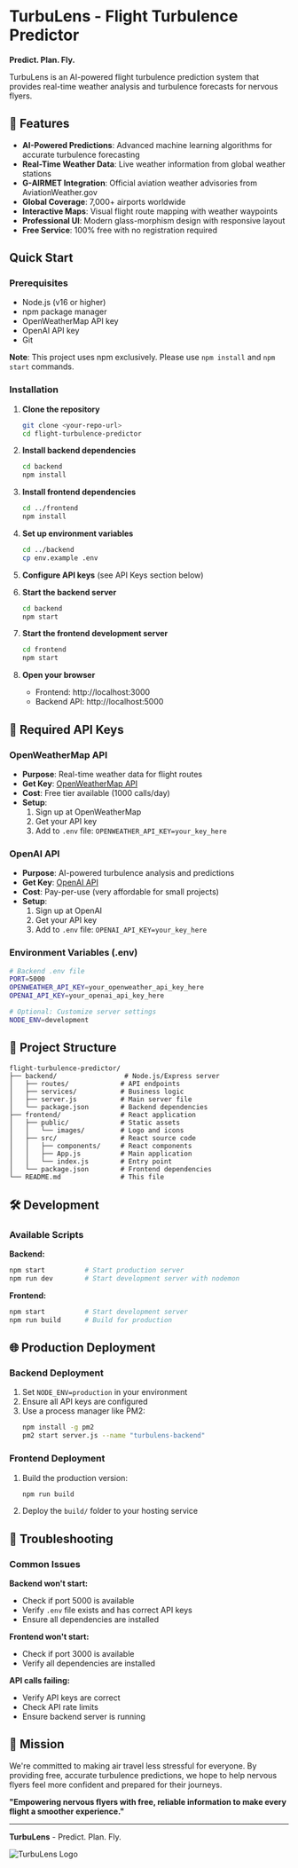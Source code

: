# TurbuLens - Flight Turbulence Predictor

**Predict. Plan. Fly.**

TurbuLens is an AI-powered flight turbulence prediction system that provides real-time weather analysis and turbulence forecasts for nervous flyers.

## 🌟 Features

- **AI-Powered Predictions**: Advanced machine learning algorithms for accurate turbulence forecasting
- **Real-Time Weather Data**: Live weather information from global weather stations
- **G-AIRMET Integration**: Official aviation weather advisories from AviationWeather.gov
- **Global Coverage**: 7,000+ airports worldwide
- **Interactive Maps**: Visual flight route mapping with weather waypoints
- **Professional UI**: Modern glass-morphism design with responsive layout
- **Free Service**: 100% free with no registration required

## Quick Start

### Prerequisites

- Node.js (v16 or higher)
- npm package manager
- OpenWeatherMap API key
- OpenAI API key
- Git

**Note**: This project uses npm exclusively. Please use `npm install` and `npm start` commands.

### Installation

1. **Clone the repository**
   ```bash
   git clone <your-repo-url>
   cd flight-turbulence-predictor
   ```

2. **Install backend dependencies**
   ```bash
   cd backend
   npm install
   ```

3. **Install frontend dependencies**
   ```bash
   cd ../frontend
   npm install
   ```

4. **Set up environment variables**
   ```bash
   cd ../backend
   cp env.example .env
   ```

5. **Configure API keys** (see API Keys section below)

6. **Start the backend server**
   ```bash
   cd backend
   npm start
   ```

7. **Start the frontend development server**
   ```bash
   cd frontend
   npm start
   ```

8. **Open your browser**
   - Frontend: http://localhost:3000
   - Backend API: http://localhost:5000

## 🔑 Required API Keys

### OpenWeatherMap API
- **Purpose**: Real-time weather data for flight routes
- **Get Key**: [OpenWeatherMap API](https://openweathermap.org/api)
- **Cost**: Free tier available (1000 calls/day)
- **Setup**: 
  1. Sign up at OpenWeatherMap
  2. Get your API key
  3. Add to `.env` file: `OPENWEATHER_API_KEY=your_key_here`

### OpenAI API
- **Purpose**: AI-powered turbulence analysis and predictions
- **Get Key**: [OpenAI API](https://platform.openai.com/api-keys)
- **Cost**: Pay-per-use (very affordable for small projects)
- **Setup**: 
  1. Sign up at OpenAI
  2. Get your API key
  3. Add to `.env` file: `OPENAI_API_KEY=your_key_here`

### Environment Variables (.env)
```bash
# Backend .env file
PORT=5000
OPENWEATHER_API_KEY=your_openweather_api_key_here
OPENAI_API_KEY=your_openai_api_key_here

# Optional: Customize server settings
NODE_ENV=development
```

## 📁 Project Structure

```
flight-turbulence-predictor/
├── backend/                 # Node.js/Express server
│   ├── routes/             # API endpoints
│   ├── services/           # Business logic
│   ├── server.js           # Main server file
│   └── package.json        # Backend dependencies
├── frontend/               # React application
│   ├── public/             # Static assets
│   │   └── images/         # Logo and icons
│   ├── src/                # React source code
│   │   ├── components/     # React components
│   │   ├── App.js          # Main application
│   │   └── index.js        # Entry point
│   └── package.json        # Frontend dependencies
└── README.md               # This file
```

## 🛠️ Development

### Available Scripts

**Backend:**
```bash
npm start          # Start production server
npm run dev        # Start development server with nodemon
```

**Frontend:**
```bash
npm start          # Start development server
npm run build      # Build for production
```

## 🌐 Production Deployment

### Backend Deployment
1. Set `NODE_ENV=production` in your environment
2. Ensure all API keys are configured
3. Use a process manager like PM2:
   ```bash
   npm install -g pm2
   pm2 start server.js --name "turbulens-backend"
   ```

### Frontend Deployment
1. Build the production version:
   ```bash
   npm run build
   ```
2. Deploy the `build/` folder to your hosting service

## 🐛 Troubleshooting

### Common Issues

**Backend won't start:**
- Check if port 5000 is available
- Verify `.env` file exists and has correct API keys
- Ensure all dependencies are installed

**Frontend won't start:**
- Check if port 3000 is available
- Verify all dependencies are installed

**API calls failing:**
- Verify API keys are correct
- Check API rate limits
- Ensure backend server is running

## 🎯 Mission

We're committed to making air travel less stressful for everyone. By providing free, accurate turbulence predictions, we hope to help nervous flyers feel more confident and prepared for their journeys.

**"Empowering nervous flyers with free, reliable information to make every flight a smoother experience."**

---

**TurbuLens** - Predict. Plan. Fly.

![TurbuLens Logo](frontend/public/images/turbulensappstore.png)
